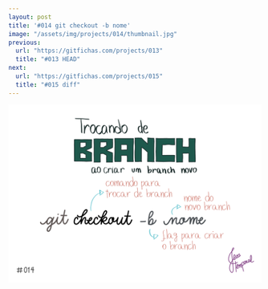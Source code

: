 ```yaml
---
layout: post
title: '#014 git checkout -b nome'
image: "/assets/img/projects/014/thumbnail.jpg"
previous:
  url: "https://gitfichas.com/projects/013"
  title: "#013 HEAD"
next:
  url: "https://gitfichas.com/projects/015"
  title: "#015 diff"
---
```


<img alt="Como criar um novo branch e já trocar para esse novo branch com o comando git checkout -b nome" src="/assets/img/projects/014/full.jpg">